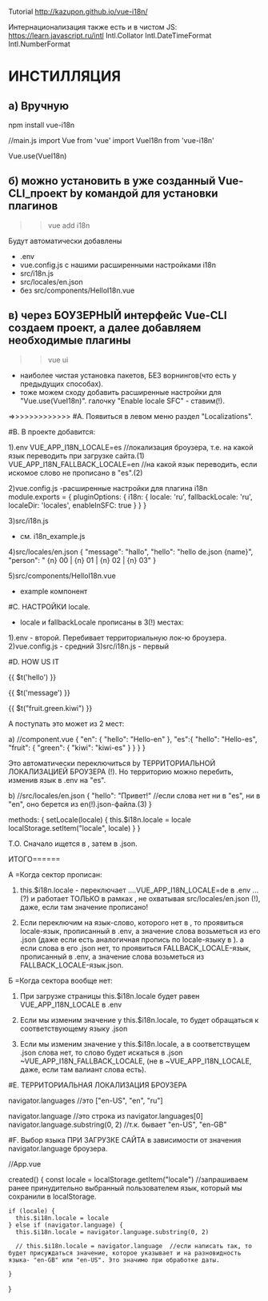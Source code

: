 Tutorial
http://kazupon.github.io/vue-i18n/

Интернационализация также есть и в чистом JS:
https://learn.javascript.ru/intl
Intl.Collator
Intl.DateTimeFormat
Intl.NumberFormat



# ИНСТИЛЛЯЦИЯ

## а) Вручную
npm install vue-i18n

//main.js
import Vue from 'vue'
import VueI18n from 'vue-i18n'

Vue.use(VueI18n)


## б) можно установить в уже созданный Vue-CLI_проект by командой для установки плагинов
>> vue add i18n

Будут автоматически добавлены
- .env
- vue.config.js с нашими расширенными настройками i18n
- src/i18n.js
- src/locales/en.json
- без src/components/HelloI18n.vue


## в) через БОУЗЕРНЫЙ интерфейс Vue-CLI создаем проект, а далее добавляем необходимые плагины
>> vue ui
- наиболее чистая установка пакетов, БЕЗ ворнингов(что есть у предыдущих способах).
- тоже можем сходу добавить расширенные настройки для "Vue.use(VueI18n)".
галочку "Enable lоcale SFC" - ставим(!).


=>>>>>>>>>>>>>
#A.
Появиться в левом меню раздел "Localizations".


#B.
В проекте добавится:

1).env
VUE_APP_I18N_LOCALE=es           //локализация броузера, т.е. на какой язык переводить при загрузке сайта.(1)
VUE_APP_I18N_FALLBACK_LOCALE=en  //на какой язык переводить, если искомое слово не прописано в "es".(2)


2)vue.config.js -расширенные настройки для плагина i18n
module.exports = {
  pluginOptions: {
    i18n: {
      locale: 'ru',
      fallbackLocale: 'ru',
      localeDir: 'locales',
      enableInSFC: true
    }
  }
}

3)src/i18n.js
- см. i18n_example.js


4)src/locales/en.json
{
  "message": "hallo",
  "hello": "hello de.json  {name}",
  "person": " {n} 00 | {n} 01 | {n} 02 | {n} 03"
}


5)src/components/HelloI18n.vue
- example компонент



#C. 
НАСТРОЙКИ locale.

- locale и fallbackLocale прописаны в 3(!) местах:

1).env            - второй.  Перебивает территориальную лок-ю броузера.
2)vue.config.js   - средний
3)src/i18n.js     - первый






#D.
HOW US IT

<p>{{ $t('hello') }}</p>
<p>{{ $t('message') }}</p>
<p>{{ $t("fruit.green.kiwi") }}</p>


А поступать это может из 2 мест:

a) //component.vue
<i18n>
{
  "en": {
    "hello": "Hello-en"
  },
  "es":{
    "hello": "Hello-es",
    "fruit": {
      "green": {
        "kiwi": "kiwi-es"
      }
    }
  }
}
</i18n>

Это автоматически переключиться by ТЕРРИТОРИАЛЬНОЙ ЛОКАЛИЗАЦИЕЙ БРОУЗЕРА (!).
Но территорию можно перебить, изменив язык в .env на "es".



b) //src/locales/en.json
{
  "hello": "Привет!"   //если слова нет ни в "es", ни в "en", оно берется из en(!).json-файла.(3)
}



methods: {
  setLocale(locale) {
    this.$i18n.locale = locale
    localStorage.setItem("locale", locale)
  }
}

Т.О.
Сначало ищется в <i18n>, затем в .json.

ИТОГО======

А =Когда сектор <i18n> прописан:
1. this.$i18n.locale - переключает ....VUE_APP_I18N_LOCALE=de в .env ...(?)
и работает ТОЛЬКО в рамках <i18n>, не охватывая src/locales/en.json (!), даже, если там значение прописано!

2. Если переключим на язык-слово, которого нет в <i18n>, то проявиться locale-язык, прописанный в .env, а значение слова возьметься из его .json (даже если есть аналогичная пропись по locale-языку в <i18n>).
а если слова в его .json нет, то проявиться FALLBACK_LOCALE-язык, прописанный в .env, а значение слова возьметься из FALLBACK_LOCALE-язык.json.


Б =Когда сектора <i18n> вообще нет:
1. При загрузке страницы this.$i18n.locale будет равен VUE_APP_I18N_LOCALE в .env

2. Если мы изменим значение у this.$i18n.locale, то будет обращаться к соответствующему языку .json

3. Если мы изменим значение у this.$i18n.locale, а в соответствущем .json слова нет, 
то слово будет искаться в .json ~VUE_APP_I18N_FALLBACK_LOCALE, (не в ~VUE_APP_I18N_LOCALE, даже, если там валиант слова есть).






#E.
ТЕРРИТОРИАЛЬНАЯ ЛОКАЛИЗАЦИЯ БРОУЗЕРА

navigator.languages     //это  ["en-US", "en", "ru"]

navigator.language                  //это строка из navigator.languages[0]
navigator.language.substring(0, 2)  //т.к. бывает "en-US", "en-GB"






#F.
Выбор языка ПРИ ЗАГРУЗКЕ САЙТА в зависимости от значения navigator.language броузера.

//App.vue

  created() {
    const locale = localStorage.getItem("locale")  //запрашиваем ранее принудительно выбранный пользователем язык, который мы сохранили в localStorage.

    if (locale) {
      this.$i18n.locale = locale
    } else if (navigator.language) {
      this.$i18n.locale = navigator.language.substring(0, 2)

      // this.$i18n.locale = navigator.language  //если написать так, то будет присуждаться значение, которое указывает и на разновидность языка- "en-GB" или "en-US". Это значимо при обработке даты.

    }
  }















